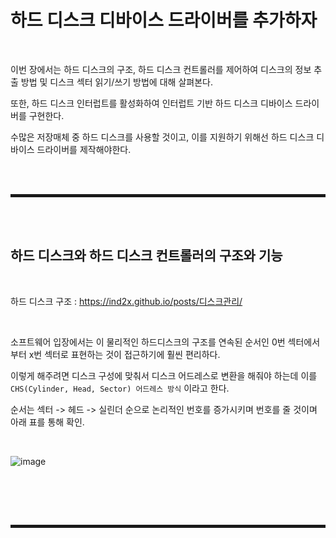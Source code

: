 # 하드 디스크 디바이스 드라이버를 추가하자

<br>

이번 장에서는 하드 디스크의 구조, 하드 디스크 컨트롤러를 제어하여 디스크의 정보 추출 방법 및 디스크 섹터 읽기/쓰기 방법에 대해 살펴본다.

또한, 하드 디스크 인터럽트를 활성화하여 인터럽트 기반 하드 디스크 디바이스 드라이버를 구현한다.

수많은 저장매체 중 하드 디스크를 사용할 것이고, 이를 지원하기 위해선 하드 디스크 디바이스 드라이버를 제작해야한다.

<br><br>
<hr style="border: 2px solid;">
<br><br>

## 하드 디스크와 하드 디스크 컨트롤러의 구조와 기능

<br>

하드 디스크 구조 : https://ind2x.github.io/posts/디스크관리/

<br>

소프트웨어 입장에서는 이 물리적인 하드디스크의 구조를 연속된 순서인 0번 섹터에서부터 x번 섹터로 표현하는 것이 접근하기에 훨씬 편리하다.

이렇게 해주려면 디스크 구성에 맞춰서 디스크 어드레스로 변환을 해줘야 하는데 이를 ```CHS(Cylinder, Head, Sector) 어드레스 방식``` 이라고 한다.

순서는 섹터 -> 헤드 -> 실린더 순으로 논리적인 번호를 증가시키며 번호를 줄 것이며 아래 표를 통해 확인.

<br>

![image](https://user-images.githubusercontent.com/52172169/204076314-d0c69727-ebd2-4490-97e6-e932866460e3.png)

<br>



<br><br>
<hr style="border: 2px solid;">
<br><br>
